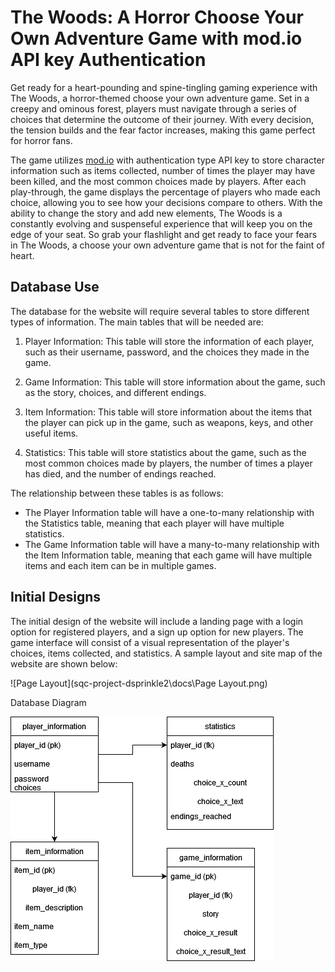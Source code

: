 # The Woods: A Horror Choose Your Own Adventure Game with mod.io API key Authentication

Get ready for a heart-pounding and spine-tingling gaming experience with The Woods, a horror-themed choose your own adventure game. Set in a creepy and ominous forest, players must navigate through a series of choices that determine the outcome of their journey. With every decision, the tension builds and the fear factor increases, making this game perfect for horror fans.

The game utilizes [mod.io](https://mod.io) with authentication type API key to store character information such as items collected, number of times the player may have been killed, and the most common choices made by players. After each play-through, the game displays the percentage of players who made each choice, allowing you to see how your decisions compare to others. With the ability to change the story and add new elements, The Woods is a constantly evolving and suspenseful experience that will keep you on the edge of your seat. So grab your flashlight and get ready to face your fears in The Woods, a choose your own adventure game that is not for the faint of heart.

## Database Use

The database for the website will require several tables to store different types of information. The main tables that will be needed are:

1. Player Information: This table will store the information of each player, such as their username, password, and the choices they made in the game.

2. Game Information: This table will store information about the game, such as the story, choices, and different endings.

3. Item Information: This table will store information about the items that the player can pick up in the game, such as weapons, keys, and other useful items.

4. Statistics: This table will store statistics about the game, such as the most common choices made by players, the number of times a player has died, and the number of endings reached.

The relationship between these tables is as follows:

- The Player Information table will have a one-to-many relationship with the Statistics table, meaning that each player will have multiple statistics.
- The Game Information table will have a many-to-many relationship with the Item Information table, meaning that each game will have multiple items and each item can be in multiple games.

## Initial Designs

The initial design of the website will include a landing page with a login option for registered players, and a sign up option for new players. The game interface will consist of a visual representation of the player's choices, items collected, and statistics. A sample layout and site map of the website are shown below:

![Page Layout](sqc-project-dsprinkle2\docs\Page Layout.png)


Database Diagram

![DB Diagram](DB_diagram.drawio.png "Db Diagram")
